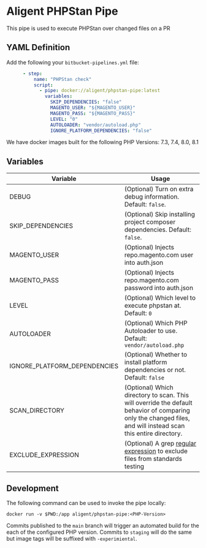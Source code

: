 # Aligent PHPStan Pipe

This pipe is used to execute PHPStan over changed files on a PR

## YAML Definition

Add the following your `bitbucket-pipelines.yml` file:

```yaml
      - step:
          name: "PHPStan check"
          script:
            - pipe: docker://aligent/phpstan-pipe:latest
              variables:
                SKIP_DEPENDENCIES: "false"
                MAGENTO_USER: "${MAGENTO_USER}"
                MAGENTO_PASS: "${MAGENTO_PASS}"
                LEVEL: "0"
                AUTOLOADER: "vendor/autoload.php"
                IGNORE_PLATFORM_DEPENDENCIES: "false"
```

We have docker images built for the following PHP Versions: 7.3, 7.4, 8.0, 8.1
## Variables

| Variable              | Usage                                                       |
| -----------------------------| ----------------------------------------------------------- |
| DEBUG                        | (Optional) Turn on extra debug information. Default: `false`. |
| SKIP_DEPENDENCIES            | (Optional) Skip installing project composer dependencies. Default: `false`. |
| MAGENTO_USER                 | (Optional) Injects repo.magento.com user into auth.json |
| MAGENTO_PASS                 | (Optional) Injects repo.magento.com password into auth.json|
| LEVEL                        | (Optional) Which level to execute phpstan at. Default: `0`|
| AUTOLOADER                   | (Optional) Which PHP Autoloader to use. Default: `vendor/autoload.php`|
| IGNORE_PLATFORM_DEPENDENCIES | (Optional) Whether to install platform dependencies or not. Default: `false`|
| SCAN_DIRECTORY               | (Optional) Which directory to scan. This will override the default behavior of comparing only the changed files, and will instead scan this entire directory. |
| EXCLUDE_EXPRESSION           | (Optional) A grep [regular expression](https://www.gnu.org/software/grep/manual/html_node/Basic-vs-Extended.html) to exclude files from standards testing|

## Development

The following command can be used to invoke the pipe locally:
```
docker run -v $PWD:/app aligent/phpstan-pipe:<PHP-Version>
```

Commits published to the `main` branch  will trigger an automated build for the each of the configured PHP version.
Commits to `staging` will do the same but image tags will be suffixed with `-experimiental`.
